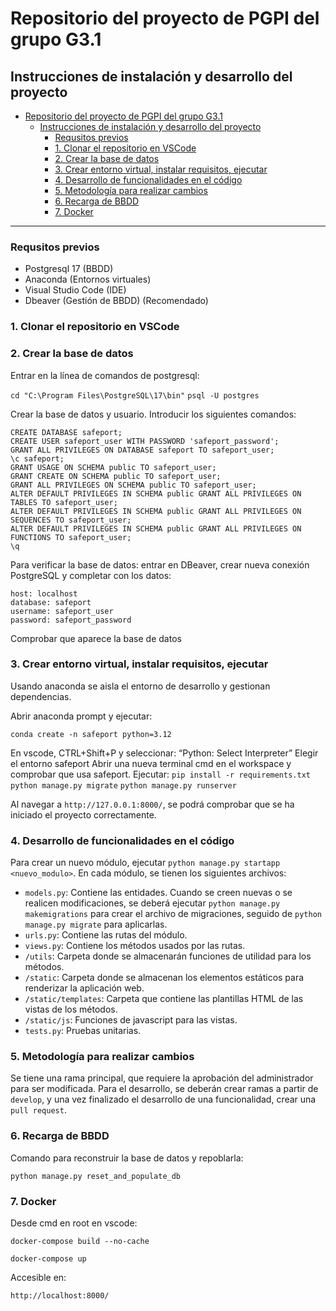 # Repositorio del proyecto de PGPI del grupo G3.1

## Instrucciones de instalación y desarrollo del proyecto

- [Repositorio del proyecto de PGPI del grupo G3.1](#repositorio-del-proyecto-de-pgpi-del-grupo-g31)
  - [Instrucciones de instalación y desarrollo del proyecto](#instrucciones-de-instalación-y-desarrollo-del-proyecto)
    - [Requsitos previos](#requsitos-previos)
    - [1. Clonar el repositorio en VSCode](#1-clonar-el-repositorio-en-vscode)
    - [2. Crear la base de datos](#2-crear-la-base-de-datos)
    - [3. Crear entorno virtual, instalar requisitos, ejecutar](#3-crear-entorno-virtual-instalar-requisitos-ejecutar)
    - [4. Desarrollo de funcionalidades en el código](#4-desarrollo-de-funcionalidades-en-el-código)
    - [5. Metodología para realizar cambios](#5-metodología-para-realizar-cambios)
    - [6. Recarga de BBDD](#6-recarga-de-bbdd)
    - [7. Docker](#7-docker)


---

### Requsitos previos

- Postgresql 17 (BBDD)
- Anaconda (Entornos virtuales)
- Visual Studio Code (IDE)
- Dbeaver (Gestión de BBDD) (Recomendado)

### 1. Clonar el repositorio en VSCode

### 2. Crear la base de datos
Entrar en la línea de comandos de postgresql:

`cd "C:\Program Files\PostgreSQL\17\bin"`
`psql -U postgres`

Crear la base de datos y usuario. Introducir los siguientes comandos:

```
CREATE DATABASE safeport;
CREATE USER safeport_user WITH PASSWORD 'safeport_password';
GRANT ALL PRIVILEGES ON DATABASE safeport TO safeport_user;
\c safeport;
GRANT USAGE ON SCHEMA public TO safeport_user;
GRANT CREATE ON SCHEMA public TO safeport_user;
GRANT ALL PRIVILEGES ON SCHEMA public TO safeport_user;
ALTER DEFAULT PRIVILEGES IN SCHEMA public GRANT ALL PRIVILEGES ON TABLES TO safeport_user;
ALTER DEFAULT PRIVILEGES IN SCHEMA public GRANT ALL PRIVILEGES ON SEQUENCES TO safeport_user;
ALTER DEFAULT PRIVILEGES IN SCHEMA public GRANT ALL PRIVILEGES ON FUNCTIONS TO safeport_user;
\q
```

Para verificar la base de datos: entrar en DBeaver, crear nueva conexión PostgreSQL y completar con los datos:
```
host: localhost
database: safeport
username: safeport_user
password: safeport_password
```

Comprobar que aparece la base de datos

### 3. Crear entorno virtual, instalar requisitos, ejecutar
Usando anaconda se aisla el entorno de desarrollo y gestionan dependencias.

Abrir anaconda prompt y ejecutar:

`conda create -n safeport python=3.12`

En vscode, CTRL+Shift+P y seleccionar: “Python: Select Interpreter”
Elegir el entorno safeport
Abrir una nueva terminal cmd en el workspace y comprobar que usa safeport. Ejecutar:
`pip install -r requirements.txt`
`python manage.py migrate`
`python manage.py runserver`

Al navegar a `http://127.0.0.1:8000/`, se podrá comprobar que se ha iniciado el proyecto correctamente.

### 4. Desarrollo de funcionalidades en el código

Para crear un nuevo módulo, ejecutar `python manage.py startapp <nuevo_modulo>`.
En cada módulo, se tienen los siguientes archivos:
- `models.py`: Contiene las entidades. Cuando se creen nuevas o se realicen modificaciones, se deberá ejecutar `python manage.py makemigrations` para crear el archivo de migraciones, seguido de `python manage.py migrate` para aplicarlas.
- `urls.py`: Contiene las rutas del módulo.
- `views.py`: Contiene los métodos usados por las rutas.
- `/utils`: Carpeta donde se almacenarán funciones de utilidad para los métodos.
- `/static`: Carpeta donde se almacenan los elementos estáticos para renderizar la aplicación web.
- `/static/templates`: Carpeta que contiene las plantillas HTML de las vistas de los métodos.
- `/static/js`: Funciones de javascript para las vistas.
- `tests.py`: Pruebas unitarias.

### 5. Metodología para realizar cambios

Se tiene una rama principal, que requiere la aprobación del administrador para ser modificada. Para el desarrollo, se deberán crear ramas a partir de `develop`, y una vez finalizado el desarrollo de una funcionalidad, crear una `pull request`.

### 6. Recarga de BBDD
Comando para reconstruir la base de datos y repoblarla:

`python manage.py reset_and_populate_db`


### 7. Docker
Desde cmd en root en vscode:

`docker-compose build --no-cache`

`docker-compose up`

Accesible en:

`http://localhost:8000/`